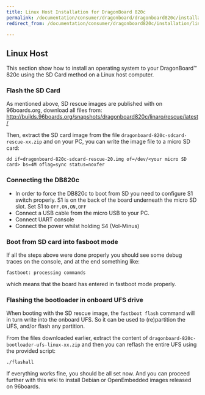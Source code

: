 ```yaml
---
title: Linux Host Installation for DragonBoard 820c
permalink: /documentation/consumer/dragonboard/dragonboard820c/installation/linux-sd.md.html
redirect_from: /documentation/consumer/dragonboard820c/installation/linux-sd.md.html

---
```

## Linux Host

This section show how to install an operating system to your DragonBoard™ 820c using the SD Card method on a Linux host computer.

### Flash the SD Card

As mentioned above, SD rescue images are published with on 96boards.org, download all files from:
http://builds.96boards.org/snapshots/dragonboard820c/linaro/rescue/latest/

Then, extract the SD card image from the file `dragonboard-820c-sdcard-rescue-xx.zip` and on your PC, you can write the image file to a micro SD card:

`dd if=dragonboard-820c-sdcard-rescue-20.img of=/dev/<your micro SD card> bs=4M oflag=sync status=noxfer`

### Connecting the DB820c

* In order to force the DB820c to boot from SD you need to configure S1 switch properly. S1 is on the back of the board underneath the micro SD slot. Set S1 to `OFF,ON,ON,OFF`
* Connect a USB cable from the micro USB to your PC.
* Connect UART console
* Connect the power whilst holding S4 (Vol-Minus)

### Boot from SD card into fasboot mode

If all the steps above were done properly you should see some debug traces on the console, and at the end something like:

`fastboot: processing commands`

which means that the board has entered in fastboot mode properly.

### Flashing the bootloader in onboard UFS drive

When booting with the SD rescue image, the `fastboot flash` command will in turn write into the onboard UFS. So it can be used to (re)partition the UFS, and/or flash any partition.

From the files downloaded earlier, extract the content of `dragonboard-820c-bootloader-ufs-linux-xx.zip` and then you can reflash the entire UFS using the provided script:

`./flashall`

If everything works fine, you should be all set now. And you can proceed further with this wiki to install Debian or OpenEmbedded images released on 96boards.
